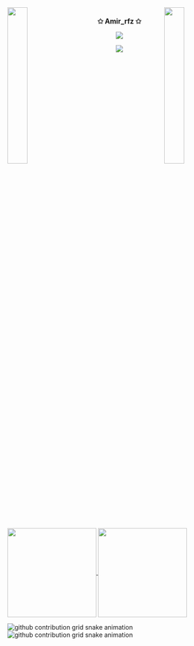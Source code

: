 <img align="left" src="https://user-images.githubusercontent.com/65187002/144930161-2f783401-8d27-4fdf-a2f7-cc0ba32f1f1f.gif" width="30%" style="display:inline;">
<img align="right" src="https://user-images.githubusercontent.com/65187002/144930161-2f783401-8d27-4fdf-a2f7-cc0ba32f1f1f.gif" width="30%" style="display:inline;">

<h1 align="center" style="font-size: 1.1em; white-space: nowrap;">✩ Amir_rfz ✩</h1>

<p align="center">
    <img src="https://readme-typing-svg.herokuapp.com/?lines=Hiiiiiiiiiiiiiiii;Welcome+to+my+profile!;Have+a+look+around!&font=Fira%20Code&color=%23D62F79&center=true&width=280&height=50">
</p>
<p align="center">
    <img id="preview" src="https://komarev.com/ghpvc/?username=Amir-rfz&color=grey">
</p>

<!-- 
<p align="center">
    <a href="https://leetcode.com//u/amirrfz2003/"><img width="48%" src="https://leetcode.card.workers.dev/u/amirrfz2003/?theme=dark&font=baloo&extension=null&border=2&border_radius=8"></a>
</p>
-->
<br clear="both">

<a href="#">
  <img height=200 align="center" src="https://my-stats-43gk.vercel.app/api?username=Amir-rfz&show_icons=true&theme=radical&hide=contribs,issues&show=discussions_answered&rank_icon=github&include_all_commits=true&card_width=150" />
</a>
<a href="#">
  <img height=200 align="center" src="https://my-stats-43gk.vercel.app/api/top-langs/?username=Amir-rfz&hide=html,scss,css&langs_count=8&layout=compact&theme=radical&card_width=150" />
</a>

![github contribution grid snake animation](https://raw.githubusercontent.com/Amir-rfz/Amir-rfz/output/github-contribution-grid-snake-dark.svg#gh-dark-mode-only)
![github contribution grid snake animation](https://raw.githubusercontent.com/Amir-rfz/Amir-rfz/output/github-contribution-grid-snake.svg#gh-light-mode-only)
